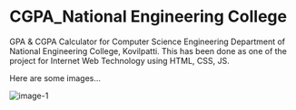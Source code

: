 # CGPA_National Engineering College
 GPA & CGPA Calculator for Computer Science Engineering Department of National Engineering College, Kovilpatti. This has been done as one of the project for Internet Web Technology using HTML, CSS, JS.
 
 Here are some images...
 
![image-1](https://github.com/Hariram1907/CGPA_National-Engineering-College/commit/ebebc037f9adbbd4dc7b5fc603107c2d0f4aa4f3#diff-a8bd47664ca7401db43dab10a7e76a7cca2a147a6f02c61842f4e58fc622a58f)
